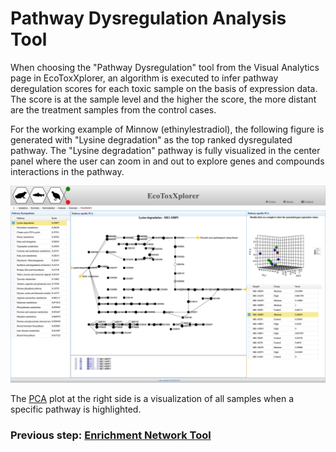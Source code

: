 # Pathway Dysregulation Analysis Tool

When choosing the "Pathway Dysregulation" tool from the Visual Analytics page in EcoToxXplorer, an algorithm is executed to infer pathway deregulation scores for each toxic sample on the basis of expression data. The score is at the sample level and the higher the score, the more distant are the treatment samples from the control cases. 

For the working example of Minnow (ethinylestradiol), the following figure is generated with "Lysine degradation" as the top ranked dysregulated pathway. The "Lysine degradation" pathway is fully visualized in the center panel where the user can zoom in and out to explore genes and compounds interactions in the pathway. 

![Image](pathways_dysregulation.png)

The [PCA](background_pca.md) plot at the right side is a visualization of all samples when a specific pathway is highlighted. 

### Previous step: [Enrichment Network Tool](enrichment_network_tool.md)
